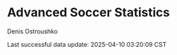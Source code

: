 # Advanced Soccer Statistics
Denis Ostroushko

<!-- gfm -->

Last successful data update: 2025-04-10 03:20:09 CST
